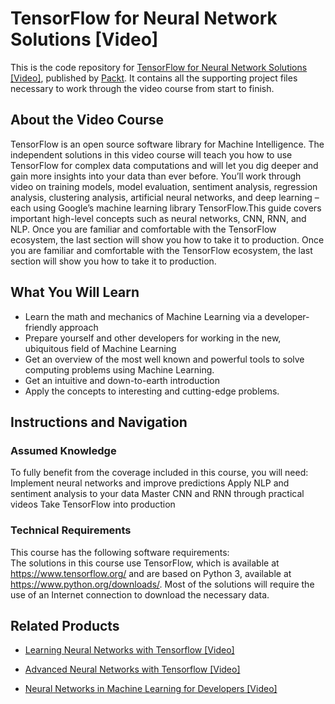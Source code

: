 # TensorFlow for Neural Network Solutions [Video]
This is the code repository for [TensorFlow for Neural Network Solutions [Video]](https://www.packtpub.com/big-data-and-business-intelligence/tensorflow-neural-network-solutions-video?utm_source=github&utm_medium=repository&utm_campaign=9781789343403), published by [Packt](https://www.packtpub.com/?utm_source=github). It contains all the supporting project files necessary to work through the video course from start to finish.
## About the Video Course
TensorFlow is an open source software library for Machine Intelligence. The independent solutions in this video course will teach you how to use TensorFlow for complex data computations and will let you dig deeper and gain more insights into your data than ever before. You’ll work through video on training models, model evaluation, sentiment analysis, regression analysis, clustering analysis, artificial neural networks, and deep learning – each using Google’s machine learning library TensorFlow.This guide covers important high-level concepts such as neural networks, CNN, RNN, and NLP. Once you are familiar and comfortable with the TensorFlow ecosystem, the last section will show you how to take it to production. Once you are familiar and comfortable with the TensorFlow ecosystem, the last section will show you how to take it to production.

<H2>What You Will Learn</H2>
<DIV class=book-info-will-learn-text>
<UL>
<LI>Learn the math and mechanics of Machine Learning via a developer-friendly approach 
<LI>Prepare yourself and other developers for working in the new, ubiquitous field of Machine Learning 
<LI>Get an overview of the most well known and powerful tools to solve computing problems using Machine Learning. 
<LI>Get an intuitive and down-to-earth introduction&nbsp; 
<LI>Apply the concepts to interesting and cutting-edge problems. </LI></UL></DIV>

## Instructions and Navigation
### Assumed Knowledge
To fully benefit from the coverage included in this course, you will need:<br/>
Implement neural networks and improve predictions
Apply NLP and sentiment analysis to your data
Master CNN and RNN through practical videos
Take TensorFlow into production
### Technical Requirements
This course has the following software requirements:<br/>
The solutions in this course use TensorFlow, which is available at https://www.tensorflow.org/ and are based on Python 3, available at https://www.python.org/downloads/. Most of the solutions will require the use of an Internet connection to download the necessary data.

## Related Products
* [Learning Neural Networks with Tensorflow [Video]](https://www.packtpub.com/big-data-and-business-intelligence/learning-neural-networks-tensorflow-video?utm_source=github&utm_medium=repository&utm_campaign=9781788476379)

* [Advanced Neural Networks with Tensorflow [Video]](https://www.packtpub.com/big-data-and-business-intelligence/advanced-neural-networks-tensorflow-video?utm_source=github&utm_medium=repository&utm_campaign=9781788622752)

* [Neural Networks in Machine Learning for Developers [Video]](https://www.packtpub.com/web-development/neural-networks-machine-learning-developers-video?utm_source=github&utm_medium=repository&utm_campaign=9781789139792)

